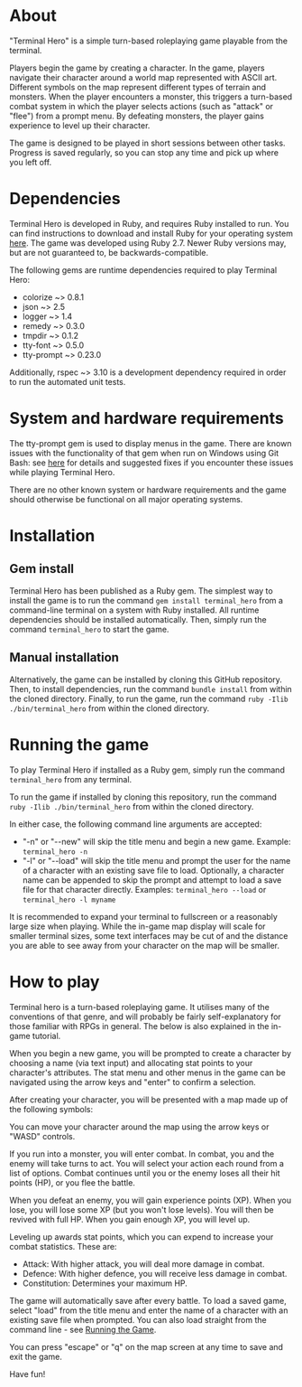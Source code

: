 # About

"Terminal Hero" is a simple turn-based roleplaying game playable from the terminal.

Players begin the game by creating a character. In the game, players navigate their character around a world map represented with ASCII art. Different symbols on the map represent different types of terrain and monsters. When the player encounters a monster, this triggers a turn-based combat system in which the player selects actions (such as "attack" or "flee") from a prompt menu. By defeating monsters, the player gains experience to level up their character.

The game is designed to be played in short sessions between other tasks. Progress is saved regularly, so you can stop any time and pick up where you left off.

# Dependencies

Terminal Hero is developed in Ruby, and requires Ruby installed to run. You can find instructions to download and install Ruby for your operating system [here](https://www.ruby-lang.org/en/downloads/). The game was developed using Ruby 2.7. Newer Ruby versions may, but are not guaranteed to, be backwards-compatible.

The following gems are runtime dependencies required to play Terminal Hero:

- colorize ~> 0.8.1
- json ~> 2.5
- logger ~> 1.4
- remedy ~> 0.3.0
- tmpdir ~> 0.1.2
- tty-font ~> 0.5.0
- tty-prompt ~> 0.23.0

Additionally, rspec ~> 3.10 is a development dependency required in order to run the automated unit tests.

# System and hardware requirements

The tty-prompt gem is used to display menus in the game. There are known issues with the functionality of that gem when run on Windows using Git Bash: see [here](https://github.com/piotrmurach/tty-prompt#windows-support) for details and suggested fixes if you encounter these issues while playing Terminal Hero.

There are no other known system or hardware requirements and the game should otherwise be functional on all major operating systems.

# Installation

## Gem install

Terminal Hero has been published as a Ruby gem. The simplest way to install the game is to run the command `gem install terminal_hero` from a command-line terminal on a system with Ruby installed. All runtime dependencies should be installed automatically. Then, simply run the command `terminal_hero` to start the game.

## Manual installation

Alternatively, the game can be installed by cloning this GitHub repository. Then, to install dependencies, run the command `bundle install` from within the cloned directory. Finally, to run the game, run the command `ruby -Ilib ./bin/terminal_hero` from within the cloned directory.

# Running the game

To play Terminal Hero if installed as a Ruby gem, simply run the command `terminal_hero` from any terminal.

To run the game if installed by cloning this repository, run the command `ruby -Ilib ./bin/terminal_hero` from within the cloned directory.

In either case, the following command line arguments are accepted:

- "-n" or "--new" will skip the title menu and begin a new game. Example: `terminal_hero -n`
- "-l" or "--load" will skip the title menu and prompt the user for the name of a character with an existing save file to load. Optionally, a character name can be appended to skip the prompt and attempt to load a save file for that character directly. Examples: `terminal_hero --load` or `terminal_hero -l myname`

It is recommended to expand your terminal to fullscreen or a reasonably large size when playing. While the in-game map display will scale for smaller terminal sizes, some text interfaces may be cut of and the distance you are able to see away from your character on the map will be smaller.

# How to play

Terminal hero is a turn-based roleplaying game. It utilises many of the conventions of that genre, and will probably be fairly self-explanatory for those familiar with RPGs in general. The below is also explained in the in-game tutorial.

When you begin a new game, you will be prompted to create a character by choosing a name (via text input) and allocating stat points to your character's attributes. The stat menu and other menus in the game can be navigated using the arrow keys and "enter" to confirm a selection.

After creating your character, you will be presented with a map made up of the following symbols:

You can move your character around the map using the arrow keys or "WASD" controls. 

If you run into a monster, you will enter combat. In combat, you and the enemy will take turns to act. You will select your action each round from a list of options. Combat continues until you or the enemy loses all their hit points (HP), or you flee the battle.

When you defeat an enemy, you will gain experience points (XP). When you lose, you will lose some XP (but you won't lose levels). You will then be revived with full HP. When you gain enough XP, you will level up.

Leveling up awards stat points, which you can expend to increase your combat statistics. These are:

- Attack: With higher attack, you will deal more damage in combat.
- Defence: With higher defence, you will receive less damage in combat.
- Constitution: Determines your maximum HP.

The game will automatically save after every battle. To load a saved game, select "load" from the title menu and enter the name of a character with an existing save file when prompted. You can also load straight from the command line - see [Running the Game](#running-the-game).

You can press "escape" or "q" on the map screen at any time to save and exit the game.

Have fun!